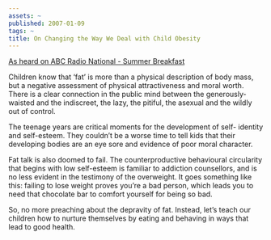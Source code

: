 ```yaml
---
assets: ~
published: 2007-01-09
tags: ~
title: On Changing the Way We Deal with Child Obesity
---
```

[As heard on ABC Radio National - Summer
Breakfast](http://abc.net.au/rn/breakfast/stories/2007/1823570.htm)

Children know that ‘fat’ is more than a physical description of body
mass, but a negative assessment of physical attractiveness and moral
worth. There is a clear connection in the public mind between the
generously-waisted and the indiscreet, the lazy, the pitiful, the
asexual and the wildly out of control.

The teenage years are critical moments for the development of self-
identity and self-esteem. They couldn’t be a worse time to tell kids
that their developing bodies are an eye sore and evidence of poor moral
character.

Fat talk is also doomed to fail. The counterproductive behavioural
circularity that begins with low self-esteem is familiar to addiction
counsellors, and is no less evident in the testimony of the overweight.
It goes something like this: failing to lose weight proves you’re a bad
person, which leads you to need that chocolate bar to comfort yourself
for being so bad.

So, no more preaching about the depravity of fat. Instead, let’s teach
our children how to nurture themselves by eating and behaving in ways
that lead to good health.